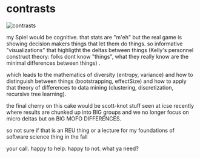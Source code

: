# contrasts

![contrasts](https://files.slack.com/files-tmb/T2PEMCS9K-F5GDWBBC3-7386242941/pasted_image_at_2017_05_22_05_01_pm_480.png)

 my Spiel would be cognitive. that stats are "m'eh" but the real game is showing decision makers  things that let them do things. so informative "visualizations" that highligtht the deltas between things (Kelly's personnel construct theory: folks dont know "things", what they really know are the minimal differences between things) .

which leads to the mathematics of diversity (entropy, variance) and how to distinguish between things (bootstrapping, effectSize) and how to apply that theory of differences to data mining (clustering, discretization, recursive tree learning).  

the final cherry on this cake would be scott-knot stuff seen at icse recently where  results are chunked up into BIG groups and we no longer focus on micro deltas but on BIG MOFO DIFFERENCES.

so not sure if that is an REU thing or a lecture for my foundations of software science thing in the fall

your call. happy to help. happy to not. what ya need?
